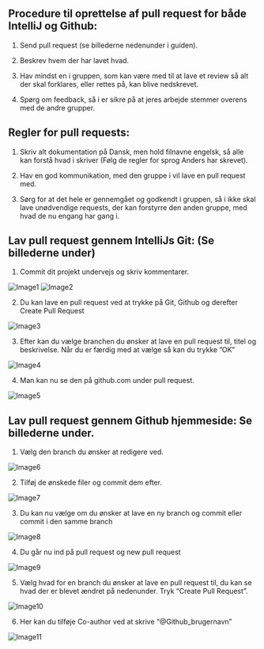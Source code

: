  ## Procedure til oprettelse af pull request for både IntelliJ og Github: ##

1. Send pull request (se billederne nedenunder i guiden).

2. Beskrev hvem der har lavet hvad.

3. Hav mindst en i gruppen, som kan være med til at lave et review så alt der skal forklares, eller rettes på, kan blive nedskrevet.

4. Spørg om feedback, så i er sikre på at jeres arbejde stemmer overens med de andre grupper.




## Regler for pull requests: ##

1. Skriv alt dokumentation på Dansk, men hold filnavne engelsk, så alle kan forstå hvad i skriver (Følg de regler for sprog Anders har skrevet).

2. Hav en god kommunikation, med den gruppe i vil lave en pull request med.

3. Sørg for at det hele er gennemgået og godkendt i gruppen, så i ikke skal lave unødvendige requests, der kan forstyrre den anden gruppe, med hvad de nu engang har gang i.



## Lav pull request gennem IntelliJs Git: (Se billederne under) ##

1. Commit dit projekt undervejs og skriv kommentarer.

![Image1](https://github.com/Dani025a/pullrequestpic/blob/main/Billede1.png)
![Image2](https://github.com/Dani025a/pullrequestpic/blob/main/Billede2.png)

2. Du kan lave en pull request ved at trykke på Git, Github og derefter Create Pull Request

![Image3](https://github.com/Dani025a/pullrequestpic/blob/main/Billede3.png)

3. Efter kan du vælge branchen du ønsker at lave en pull request til, titel og beskrivelse. Når du er færdig med at vælge så kan du trykke ”OK”


![Image4](https://github.com/Dani025a/pullrequestpic/blob/main/Billede4.png)

4. Man kan nu se den på github.com under pull request.

![Image5](https://github.com/Dani025a/pullrequestpic/blob/main/Billede6.png)

## Lav pull request gennem Github hjemmeside: Se billederne under. ## 

1. Vælg den branch du ønsker at redigere ved.

![Image6](https://github.com/Dani025a/pullrequestpic/blob/main/Billede7.png)


2. Tilføj de ønskede filer og commit dem efter.

![Image7](https://github.com/Dani025a/pullrequestpic/blob/main/Billede8.png)

3. Du kan nu vælge om du ønsker at lave en ny branch og commit eller commit i den samme branch

![Image8](https://github.com/Dani025a/pullrequestpic/blob/main/Billede9.png)

4. Du går nu ind på pull request og new pull request

![Image9](https://github.com/Dani025a/pullrequestpic/blob/main/Billede10.png)

5. Vælg hvad for en branch du ønsker at lave en pull request til, du kan se hvad der er blevet ændret på nedenunder. Tryk “Create Pull Request”.
 
![Image10](https://github.com/Dani025a/pullrequestpic/blob/main/Billede11.png)

6. Her kan du tilføje Co-author ved at skrive “@Github_brugernavn”
 
![Image11](https://github.com/Dani025a/pullrequestpic/blob/main/Billede12.png)
